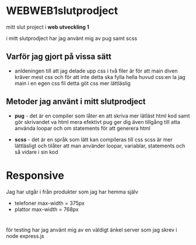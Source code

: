 # WEBWEB1slutprodject
mitt slut project i **web utveckling 1**

i mitt slutprodject har jag använt mig av pug samt scss

## Varför jag gjort på vissa sätt
* anldeningen till att jag delade upp css i två filer är för att main diven kräver mest css och för att inte detta ska fylla hella huvud css:en la jag main i en egen css fil
detta göt css mer lättläslig


## Metoder jag använt i mitt slutprodject
* **pug** -
    det är en compiler som låter en att skriva mer lätläst html kod samt gör skrivandet va html mera efektivt
    pug ger dig även tillgång till atta använda loopar och om statements för att generera html 

* **scss** -
    det är en språk som lätt kan compileras till css
    scss är mer lättläsligt och tilåter att man använder loopar, variablar, statements och så vidare i sin kod


# Responsive

Jag har utgår i från produkter som jag har hemma själv

* telefoner max-width = 375px
* plattor max-width = 768px





#

för testing har jag använt mig av en väldigt änkel server som jag skrev i node express.js